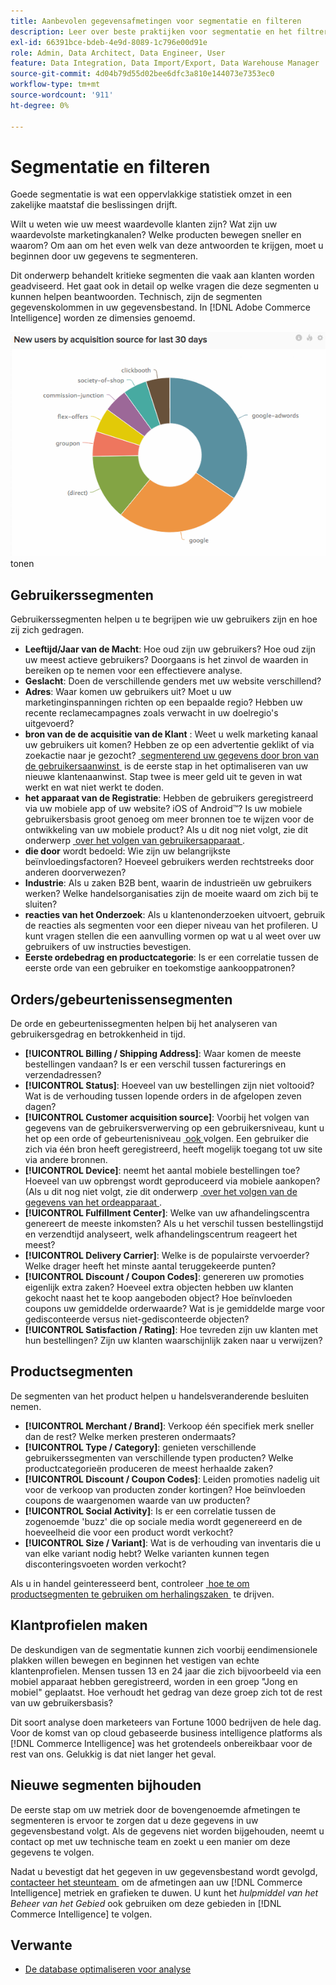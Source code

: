 ```yaml
---
title: Aanbevolen gegevensafmetingen voor segmentatie en filteren
description: Leer over beste praktijken voor segmentatie en het filtreren.
exl-id: 66391bce-bdeb-4e9d-8089-1c796e00d91e
role: Admin, Data Architect, Data Engineer, User
feature: Data Integration, Data Import/Export, Data Warehouse Manager
source-git-commit: 4d04b79d55d02bee6dfc3a810e144073e7353ec0
workflow-type: tm+mt
source-wordcount: '911'
ht-degree: 0%

---
```


# Segmentatie en filteren

Goede segmentatie is wat een oppervlakkige statistiek omzet in een zakelijke maatstaf die beslissingen drijft.

Wilt u weten wie uw meest waardevolle klanten zijn? Wat zijn uw waardevolste marketingkanalen? Welke producten bewegen sneller en waarom? Om aan om het even welk van deze antwoorden te krijgen, moet u beginnen door uw gegevens te segmenteren.

Dit onderwerp behandelt kritieke segmenten die vaak aan klanten worden geadviseerd. Het gaat ook in detail op welke vragen die deze segmenten u kunnen helpen beantwoorden. Technisch, zijn de segmenten gegevenskolommen in uw gegevensbestand. In [!DNL Adobe Commerce Intelligence] worden ze dimensies genoemd.

![&#x200B; Dashboard die kritieke klantensegmenten en filters &#x200B;](../../mbi/assets/mbi-critical-segments.png) tonen


## Gebruikerssegmenten

Gebruikerssegmenten helpen u te begrijpen wie uw gebruikers zijn en hoe zij zich gedragen.

* **Leeftijd/Jaar van de Macht**: Hoe oud zijn uw gebruikers? Hoe oud zijn uw meest actieve gebruikers? Doorgaans is het zinvol de waarden in bereiken op te nemen voor een effectievere analyse.
* **Geslacht**: Doen de verschillende genders met uw website verschillend?
* **Adres**: Waar komen uw gebruikers uit? Moet u uw marketinginspanningen richten op een bepaalde regio? Hebben uw recente reclamecampagnes zoals verwacht in uw doelregio&#39;s uitgevoerd?
* **bron van de de acquisitie van de Klant** \: Weet u welk marketing kanaal uw gebruikers uit komen? Hebben ze op een advertentie geklikt of via zoekactie naar je gezocht? [&#x200B; segmenterend uw gegevens door bron van de gebruikersaanwinst &#x200B;](../data-analyst/analysis/google-track-user-acq.md) is de eerste stap in het optimaliseren van uw nieuwe klantenaanwinst. Stap twee is meer geld uit te geven in wat werkt en wat niet werkt te doden.
* **het apparaat van de Registratie**: Hebben de gebruikers geregistreerd via uw mobiele app of uw website? iOS of Android™? Is uw mobiele gebruikersbasis groot genoeg om meer bronnen toe te wijzen voor de ontwikkeling van uw mobiele product? Als u dit nog niet volgt, zie dit onderwerp [&#x200B; over het volgen van gebruikersapparaat &#x200B;](../data-analyst/analysis/track-usr-dev-browser.md).
* **die door** wordt bedoeld: Wie zijn uw belangrijkste beïnvloedingsfactoren? Hoeveel gebruikers werden rechtstreeks door anderen doorverwezen?
* **Industrie**: Als u zaken B2B bent, waarin de industrieën uw gebruikers werken? Welke handelsorganisaties zijn de moeite waard om zich bij te sluiten?
* **reacties van het Onderzoek**: Als u klantenonderzoeken uitvoert, gebruik de reacties als segmenten voor een dieper niveau van het profileren. U kunt vragen stellen die een aanvulling vormen op wat u al weet over uw gebruikers of uw instructies bevestigen.
* **Eerste ordebedrag en productcategorie**: Is er een correlatie tussen de eerste orde van een gebruiker en toekomstige aankooppatronen?

## Orders/gebeurtenissensegmenten

De orde en gebeurtenissegmenten helpen bij het analyseren van gebruikersgedrag en betrokkenheid in tijd.

* **[!UICONTROL Billing / Shipping Address]**: Waar komen de meeste bestellingen vandaan? Is er een verschil tussen facturerings en verzendadressen?
* **[!UICONTROL Status]**: Hoeveel van uw bestellingen zijn niet voltooid? Wat is de verhouding tussen lopende orders in de afgelopen zeven dagen?
* **[!UICONTROL Customer acquisition source]**: Voorbij het volgen van gegevens van de gebruikersverwerving op een gebruikersniveau, kunt u het op een orde of gebeurtenisniveau [&#x200B; ook &#x200B;](../data-analyst/analysis/google-track-user-acq.md) volgen. Een gebruiker die zich via één bron heeft geregistreerd, heeft mogelijk toegang tot uw site via andere bronnen.
* **[!UICONTROL Device]**: neemt het aantal mobiele bestellingen toe? Hoeveel van uw opbrengst wordt geproduceerd via mobiele aankopen? (Als u dit nog niet volgt, zie dit onderwerp [&#x200B; over het volgen van de gegevens van het ordeapparaat &#x200B;](../data-analyst/analysis/track-usr-dev-browser.md).
* **[!UICONTROL Fulfillment Center]**: Welke van uw afhandelingscentra genereert de meeste inkomsten? Als u het verschil tussen bestellingstijd en verzendtijd analyseert, welk afhandelingscentrum reageert het meest?
* **[!UICONTROL Delivery Carrier]**: Welke is de populairste vervoerder? Welke drager heeft het minste aantal teruggekeerde punten?
* **[!UICONTROL Discount / Coupon Codes]**: genereren uw promoties eigenlijk extra zaken? Hoeveel extra objecten hebben uw klanten gekocht naast het te koop aangeboden object? Hoe beïnvloeden coupons uw gemiddelde orderwaarde? Wat is je gemiddelde marge voor gedisconteerde versus niet-gedisconteerde objecten?
* **[!UICONTROL Satisfaction / Rating]**: Hoe tevreden zijn uw klanten met hun bestellingen? Zijn uw klanten waarschijnlijk zaken naar u verwijzen?

## Productsegmenten

De segmenten van het product helpen u handelsveranderende besluiten nemen.

* **[!UICONTROL Merchant / Brand]**: Verkoop één specifiek merk sneller dan de rest? Welke merken presteren ondermaats?
* **[!UICONTROL Type / Category]**: genieten verschillende gebruikerssegmenten van verschillende typen producten? Welke productcategorieën produceren de meest herhaalde zaken?
* **[!UICONTROL Discount / Coupon Codes]**: Leiden promoties nadelig uit voor de verkoop van producten zonder kortingen? Hoe beïnvloeden coupons de waargenomen waarde van uw producten?
* **[!UICONTROL Social Activity]**: Is er een correlatie tussen de zogenoemde &#39;buzz&#39; die op sociale media wordt gegenereerd en de hoeveelheid die voor een product wordt verkocht?
* **[!UICONTROL Size / Variant]**: Wat is de verhouding van inventaris die u van elke variant nodig hebt? Welke varianten kunnen tegen disconteringsvoeten worden verkocht?

Als u in handel geinteresseerd bent, controleer [&#x200B; hoe te om productsegmenten te gebruiken om herhalingszaken &#x200B;](../data-analyst/analysis/most-value-source-channel.md) te drijven.

## Klantprofielen maken

De deskundigen van de segmentatie kunnen zich voorbij eendimensionele plakken willen bewegen en beginnen het vestigen van echte klantenprofielen. Mensen tussen 13 en 24 jaar die zich bijvoorbeeld via een mobiel apparaat hebben geregistreerd, worden in een groep &quot;Jong en mobiel&quot; geplaatst. Hoe verhoudt het gedrag van deze groep zich tot de rest van uw gebruikersbasis?

Dit soort analyse doen marketeers van Fortune 1000 bedrijven de hele dag. Voor de komst van op cloud gebaseerde business intelligence platforms als [!DNL Commerce Intelligence] was het grotendeels onbereikbaar voor de rest van ons. Gelukkig is dat niet langer het geval.

## Nieuwe segmenten bijhouden

De eerste stap om uw metriek door de bovengenoemde afmetingen te segmenteren is ervoor te zorgen dat u deze gegevens in uw gegevensbestand volgt. Als de gegevens niet worden bijgehouden, neemt u contact op met uw technische team en zoekt u een manier om deze gegevens te volgen.

Nadat u bevestigt dat het gegeven in uw gegevensbestand wordt gevolgd, [&#x200B; contacteer het steunteam &#x200B;](https://experienceleague.adobe.com/docs/commerce-knowledge-base/kb/troubleshooting/miscellaneous/mbi-service-policies.html) om de afmetingen aan uw [!DNL Commerce Intelligence] metriek en grafieken te duwen. U kunt het *hulpmiddel van het Beheer van het Gebied* ook gebruiken om deze gebieden in [!DNL Commerce Intelligence] te volgen.

## Verwante

* [De database optimaliseren voor analyse](../best-practices/opt-db-analysis.md)
